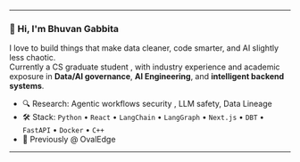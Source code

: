 

---

### 👋 Hi, I'm Bhuvan Gabbita

I love to build things that make data cleaner, code smarter, and AI slightly less chaotic.  
Currently a CS graduate student , with industry experience and academic exposure in **Data/AI governance**, **AI Engineering**, and **intelligent backend systems**.

- 🔍 Research: Agentic workflows security , LLM safety, Data Lineage
- 🛠️ Stack: `Python` • `React` • `LangChain` • `LangGraph` • `Next.js` • `DBT` • `FastAPI` • `Docker` • `C++` 
- 💼 Previously @ OvalEdge   

---
